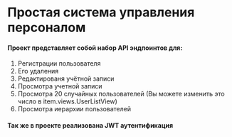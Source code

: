 # Простая система управления персоналом

#### Проект представляет собой набор API эндпоинтов для:

1. Регистрации пользователя
2. Его удаления 
3. Редактированя учётной записи
4. Просмотра учетной записи 
5. Просмотра 20 случайных пользователей 
(Вы можете изменить это число в item.views.UserListView) 
6. Просмотра иерархии пользователей 

#### Так же в проекте реализована JWT аутентификация
